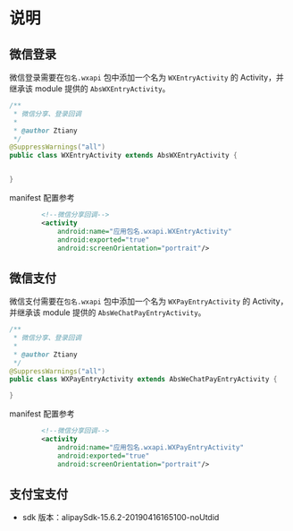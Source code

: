 # 说明

## 微信登录

微信登录需要在`包名.wxapi` 包中添加一个名为 `WXEntryActivity` 的 Activity，并继承该 module 提供的 `AbsWXEntryActivity`。

```java
/**
 * 微信分享、登录回调
 *
 * @author Ztiany
 */
@SuppressWarnings("all")
public class WXEntryActivity extends AbsWXEntryActivity {


}
```

manifest 配置参考

```xml
        <!--微信分享回调-->
        <activity
            android:name="应用包名.wxapi.WXEntryActivity"
            android:exported="true"
            android:screenOrientation="portrait"/>
```

## 微信支付

微信支付需要在`包名.wxapi` 包中添加一个名为 `WXPayEntryActivity` 的 Activity，并继承该 module 提供的 `AbsWeChatPayEntryActivity`。

```java
/**
 * 微信分享、登录回调
 *
 * @author Ztiany
 */
@SuppressWarnings("all")
public class WXPayEntryActivity extends AbsWeChatPayEntryActivity {

}
```

manifest 配置参考

```xml
        <!--微信分享回调-->
        <activity
            android:name="应用包名.wxapi.WXPayEntryActivity"
            android:exported="true"
            android:screenOrientation="portrait"/>
```

## 支付宝支付

- sdk 版本：alipaySdk-15.6.2-20190416165100-noUtdid